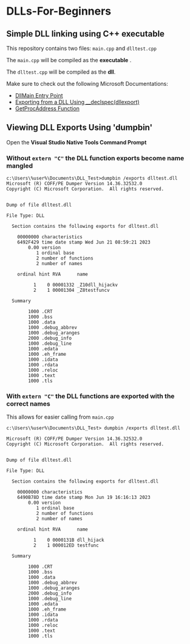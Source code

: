 # DLLs-For-Beginners

## Simple DLL linking using C++ executable


This repository contains two files: `main.cpp` and `dlltest.cpp`


The `main.cpp` will be compiled as the **executable** .


The `dlltest.cpp` will be compiled as the **dll**.

Make sure to check out the following Microsoft Documentations: 
- [DllMain Entry Point](https://learn.microsoft.com/en-us/windows/win32/dlls/dllmain)
- [Exporting from a DLL Using __declspec(dllexport)](https://learn.microsoft.com/en-us/cpp/build/exporting-from-a-dll-using-declspec-dllexport?view=msvc-170)
- [GetProcAddress Function](https://learn.microsoft.com/en-us/windows/win32/api/libloaderapi/nf-libloaderapi-getprocaddress)



## Viewing DLL Exports Using **'dumpbin'**

Open the **Visual Studio Native Tools Command Prompt**

### **Without** `extern "C"` the DLL function exports become name mangled

```
c:\Users\%user%\Documents\DLL_Test>dumpbin /exports dlltest.dll
Microsoft (R) COFF/PE Dumper Version 14.36.32532.0
Copyright (C) Microsoft Corporation.  All rights reserved.


Dump of file dlltest.dll

File Type: DLL

  Section contains the following exports for dlltest.dll

    00000000 characteristics
    6492F429 time date stamp Wed Jun 21 08:59:21 2023
        0.00 version
           1 ordinal base
           2 number of functions
           2 number of names

    ordinal hint RVA      name

          1    0 00001332 _Z10dll_hijackv
          2    1 00001304 _Z8testfuncv

  Summary

        1000 .CRT
        1000 .bss
        1000 .data
        1000 .debug_abbrev
        1000 .debug_aranges
        2000 .debug_info
        1000 .debug_line
        1000 .edata
        1000 .eh_frame
        1000 .idata
        1000 .rdata
        1000 .reloc
        1000 .text
        1000 .tls
```

### **With** `extern "C"` the DLL functions are exported with the correct names

This allows for easier calling from `main.cpp`

```
c:\Users\%user%\Documents\DLL_Test> dumpbin /exports dlltest.dll

Microsoft (R) COFF/PE Dumper Version 14.36.32532.0
Copyright (C) Microsoft Corporation.  All rights reserved.


Dump of file dlltest.dll

File Type: DLL

  Section contains the following exports for dlltest.dll

    00000000 characteristics
    6490B78D time date stamp Mon Jun 19 16:16:13 2023
        0.00 version
           1 ordinal base
           2 number of functions
           2 number of names

    ordinal hint RVA      name

          1    0 0000131B dll_hijack
          2    1 000012ED testfunc

  Summary

        1000 .CRT
        1000 .bss
        1000 .data
        1000 .debug_abbrev
        1000 .debug_aranges
        2000 .debug_info
        1000 .debug_line
        1000 .edata
        1000 .eh_frame
        1000 .idata
        1000 .rdata
        1000 .reloc
        1000 .text
        1000 .tls
```

